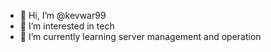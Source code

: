 - 👋 Hi, I’m @kevwar99
- 👀 I’m interested in tech
- 🌱 I’m currently learning server management and operation
